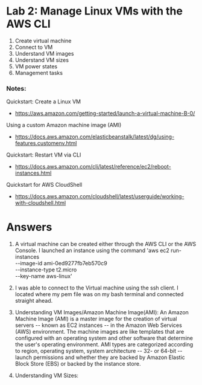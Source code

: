 # Lab 2: Manage Linux VMs with the AWS CLI

1. Create virtual machine
2. Connect to VM
3. Understand VM images
4. Understand VM sizes
5. VM power states
6. Management tasks

### Notes:

Quickstart: Create a Linux VM
* https://aws.amazon.com/getting-started/launch-a-virtual-machine-B-0/

Using a custom Amazon machine image (AMI)
* https://docs.aws.amazon.com/elasticbeanstalk/latest/dg/using-features.customenv.html

Quickstart: Restart VM via CLI
* https://docs.aws.amazon.com/cli/latest/reference/ec2/reboot-instances.html

Quickstart for AWS CloudShell
* https://docs.aws.amazon.com/cloudshell/latest/userguide/working-with-cloudshell.html

# Answers

1.  A virtual machine can be created either through the AWS CLI or the AWS Console. I launched an instance using the command 'aws ec2 run-instances \
    --image-id ami-0ed9277fb7eb570c9 \
    --instance-type t2.micro \
    --key-name aws-linux'
 
2. I was able to connect to the Virtual machine using the ssh client. I located where my pem file was on my bash terminal and connected straight ahead.
3. Understanding VM Images/Amazon Machine Image(AMI): An Amazon Machine Image (AMI) is a master image for the creation of virtual servers -- known as EC2 instances -- in the Amazon Web Services (AWS) environment. The machine images are like templates that are configured with an operating system and other software that determine the user's operating environment. AMI types are categorized according to region, operating system, system architecture -- 32- or 64-bit -- launch permissions and whether they are backed by Amazon Elastic Block Store (EBS) or backed by the instance store.
4. Understanding VM Sizes:
